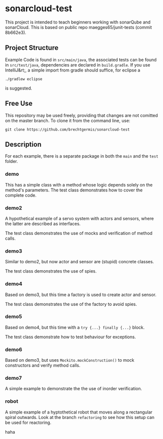 # sonarcloud-test
This project is intended to teach beginners working with sonarQube and sonarCloud.
This is based on public repo maegges65/junit-tests (commit 8b662e3).

## Project Structure
Example Code is found in `src/main/java`, the associated tests can be found in `src/test/java`, dependencies are declared in `build.gradle`.
If you use IntelliJ&rt;, a simple import from gradle should suffice, for eclipse a

	./gradlew eclipse

is suggested.

## Free Use
This repository may be used freely, providing that changes are not comitted on the master branch.
To clone it from the command line, use:

    git clone https://github.com/brechtgermis/sonarcloud-test

## Description

For each example, there is a separate package in both the `main` and the `test` folder.

### demo

This has a simple class with a method whose logic depends solely on the method's parameters. The test class demonstrates how to cover the complete code.

### demo2

A hypothetical example of a servo system with actors and sensors, where the latter are described as interfaces.

The test class demonstrates the use of mocks and verification of method calls.

### demo3

Similar to demo2, but now actor and sensor are (stupid) concrete classes.

The test class demonstrates the use of spies.

### demo4

Based on demo3, but this time a factory is used to create actor and sensor.

The test class demonstrates the use of the factory to avoid spies.

### demo5

Based on demo4, but this time with a `try {...} finally {...}` block.

The test class demonstrate how to test behaviour for exceptions.

### demo6

Based on demo3, but uses `Mockito.mockConstruction()` to mock constructors and verify method calls.

### demo7

A simple example to demonstrate the the use of inorder verification.

### robot

A simple example of a hyptothetical robot that moves along a rectangular spiral outwards.
Look at the branch `refactoring` to see how this setup can be used for reactoring.

haha

